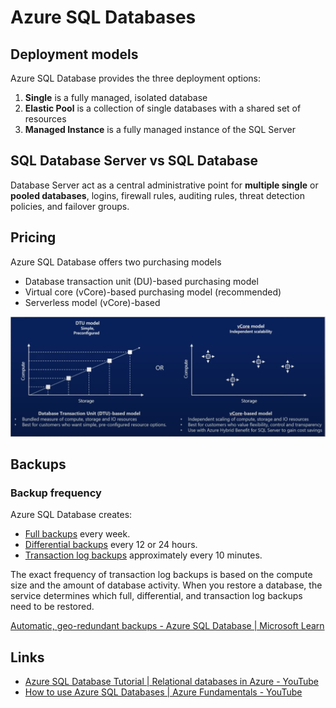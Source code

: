 # Azure SQL Databases

## Deployment models

Azure SQL Database provides the three deployment options:

1. **Single** is a fully managed, isolated database
2. **Elastic Pool** is a collection of single databases with a shared set of resources
3. **Managed Instance** is a fully managed instance of the SQL Server

## SQL Database Server vs SQL Database

Database Server act as a central administrative point for **multiple single** or **pooled databases**, logins, firewall rules, auditing rules, threat detection policies, and failover groups.

## Pricing

 Azure SQL Database offers two purchasing models

- Database transaction unit (DU)-based purchasing model
- Virtual core (vCore)-based purchasing model (recommended)
- Serverless model (vCore)-based

![Azure SQL Database Pricing Model](../../../media/Screenshot%202025-05-25%20at%201.13.17%20PM.jpg)

## Backups

### Backup frequency

Azure SQL Database creates:

- [Full backups](https://learn.microsoft.com/en-us/sql/relational-databases/backup-restore/full-database-backups-sql-server) every week.
- [Differential backups](https://learn.microsoft.com/en-us/sql/relational-databases/backup-restore/differential-backups-sql-server) every 12 or 24 hours.
- [Transaction log backups](https://learn.microsoft.com/en-us/sql/relational-databases/backup-restore/transaction-log-backups-sql-server) approximately every 10 minutes.

The exact frequency of transaction log backups is based on the compute size and the amount of database activity. When you restore a database, the service determines which full, differential, and transaction log backups need to be restored.

[Automatic, geo-redundant backups - Azure SQL Database \| Microsoft Learn](https://learn.microsoft.com/en-us/azure/azure-sql/database/automated-backups-overview)

## Links

- [Azure SQL Database Tutorial \| Relational databases in Azure - YouTube](https://www.youtube.com/watch?v=BgvEOkcR0Wk&ab_channel=AdamMarczak-AzureforEveryone)
- [How to use Azure SQL Databases \| Azure Fundamentals - YouTube](https://www.youtube.com/watch?v=9ur0OpMADuM&ab_channel=AlexTheAnalyst)
